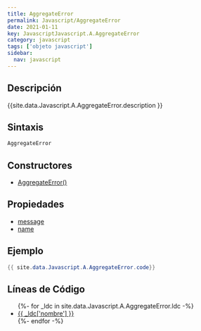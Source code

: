 ```yaml
---
title: AggregateError
permalink: Javascript/AggregateError
date: 2021-01-11
key: JavascriptJavascript.A.AggregateError
category: javascript
tags: ['objeto javascript']
sidebar: 
  nav: javascript
---
```


## Descripción
{{site.data.Javascript.A.AggregateError.description }}

## Sintaxis
~~~javascript
AggregateError
~~~

## Constructores
* [AggregateError()](/Javascript/AggregateError/AggregateError/)

## Propiedades
* [message](/Javascript/AggregateError/message)
* [name](/Javascript/AggregateError/name)

## Ejemplo
~~~java
{{ site.data.Javascript.A.AggregateError.code}}
~~~

## Líneas de Código
<ul>
{%- for _ldc in site.data.Javascript.A.AggregateError.ldc -%}
   <li>
       <a href="{{_ldc['url'] }}">{{ _ldc['nombre'] }}</a>
   </li>
{%- endfor -%}
</ul>
